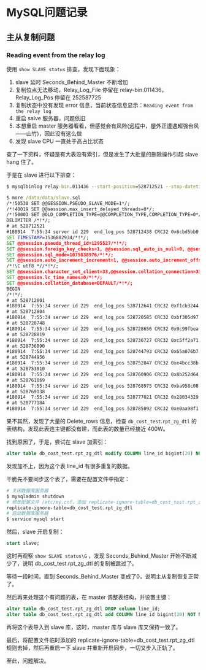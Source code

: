 # MySQL问题记录

## 主从复制问题

### Reading event from the relay log

使用 `show SLAVE status` 排查，发现下面现象：

1. slave 延时 Seconds_Behind_Master 不断增加
2. 复制位点无法移动，Relay_Log_File 停留在 relay-bin.011436，Relay_Log_Pos 停留在 252587725
3. 复制状态中没有发现 error 信息，当前状态信息显示：`Reading event from the relay log`
4. 重启 salve 服务器，问题依旧
5. 本想重启 master 服务器看看，但感觉会有风险(远程中，屋外正遭遇超强台风——山竹)，因此没有这么做
6. 发现 slave CPU 一直处于高占比状态

查了一下资料，怀疑是有大表没有索引，但是发生了大批量的删除操作引起 slave hang 住了。

于是在 slave 进行以下排查：

```cmd
$ mysqlbinlog relay-bin.011436 --start-position=528712521 --stop-datetime="2018-09-14 08:09:53" --base64-output=decode-rows -v > /data/data/slave.sql

$ more /data/data/slave.sql 
/*!50530 SET @@SESSION.PSEUDO_SLAVE_MODE=1*/;
/*!40019 SET @@session.max_insert_delayed_threads=0*/;
/*!50003 SET @OLD_COMPLETION_TYPE=@@COMPLETION_TYPE,COMPLETION_TYPE=0*/;
DELIMITER /*!*/;
# at 528712521
#180914  7:55:34 server id 229  end_log_pos 528712438 CRC32 0x6cbd5bb0  Query   thread_id=1295527       exec_time=5     error_code=0
SET TIMESTAMP=1536882934/*!*/;
SET @@session.pseudo_thread_id=1295527/*!*/;
SET @@session.foreign_key_checks=1, @@session.sql_auto_is_null=0, @@session.unique_checks=1, @@session.autocommit=1/*!*/;
SET @@session.sql_mode=1075838976/*!*/;
SET @@session.auto_increment_increment=1, @@session.auto_increment_offset=1/*!*/;
/*!\C utf8 *//*!*/;
SET @@session.character_set_client=33,@@session.collation_connection=33,@@session.collation_server=83/*!*/;
SET @@session.lc_time_names=0/*!*/;
SET @@session.collation_database=DEFAULT/*!*/;
BEGIN
/*!*/;
# at 528712601
#180914  7:55:34 server id 229  end_log_pos 528712641 CRC32 0xf1cb3244  Table_map: `db_cost_test`.`rpt_zg_dtl` mapped to number 110350
# at 528712804
#180914  7:55:34 server id 229  end_log_pos 528720585 CRC32 0xbf305d97  Delete_rows: table id 110350
# at 528720748
#180914  7:55:34 server id 229  end_log_pos 528728656 CRC32 0x9c99fbea  Delete_rows: table id 110350
# at 528728819
#180914  7:55:34 server id 229  end_log_pos 528736727 CRC32 0xc5ff2a71  Delete_rows: table id 110350
# at 528736890
#180914  7:55:34 server id 229  end_log_pos 528744793 CRC32 0x65a076b7  Delete_rows: table id 110350
# at 528744956
#180914  7:55:34 server id 229  end_log_pos 528752847 CRC32 0xe4bcc38b  Delete_rows: table id 110350
# at 528753010
#180914  7:55:34 server id 229  end_log_pos 528760906 CRC32 0x8b252d64  Delete_rows: table id 110350
# at 528761069
#180914  7:55:34 server id 229  end_log_pos 528768975 CRC32 0xba958c08  Delete_rows: table id 110350
# at 528769138
#180914  7:55:34 server id 229  end_log_pos 528777021 CRC32 0x28034329  Delete_rows: table id 110350
# at 528777184
#180914  7:55:34 server id 229  end_log_pos 528785092 CRC32 0xe0aa98f1  Delete_rows: table id 110350
```

果不其然，发现了大量的 Delete_rows 信息，检查 `db_cost_test`.`rpt_zg_dtl` 的表结构，发现此表连主键都没有建，而此表的数量已经接近 400W。

找到原因了，于是，尝试在 slave 加索引：

```sql
alter table db_cost_test.rpt_zg_dtl modify COLUMN line_id bigint(20) NOT NULL AUTO_INCREMENT PRIMARY key COMMENT '行id(主键)';
```

发现加不上，因为这个表 line_id 有很多重复的数据。

干脆先不要同步这个表了，需要在配置文件中指定：

```sh
# 关闭数据库服务器
$ mysqladmin shutdown
# 修改配置文件 /etc/my.cnf，添加 replicate-ignore-table=db_cost_test.rpt_zg_dtl，忽略该表的主从复制
replicate-ignore-table=db_cost_test.rpt_zg_dtl
# 启动数据库服务器
$ service mysql start
```

然后，slave 开启复制：

```sql
start slave;
```

这时再观察 `show SLAVE status\G` ，发现 Seconds_Behind_Master 开始不断减少了，说明 db_cost_test.rpt_zg_dtl 的复制被跳过了。

等待一段时间，直到 Seconds_Behind_Master 变成了0，说明主从复制恢复正常了。

然后再来处理这个有问题的表，在 master 调整表结构，并设置主键：

```sql
alter table db_cost_test.rpt_zg_dtl DROP column line_id;
alter table db_cost_test.rpt_zg_dtl add COLUMN line_id bigint(20) NOT NULL AUTO_INCREMENT PRIMARY key COMMENT '行id(主键)';
```

再将这个表导入到 slave 库，这时，master 库与 slave 库又保持一致了。

最后，将配置文件临时添加的 replicate-ignore-table=db_cost_test.rpt_zg_dtl 规则去掉，然后再重启一下 slave 并重新开启同步，一切又步入正轨了。

至此，问题解决。
